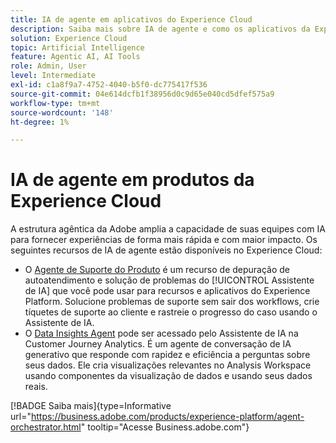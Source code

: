 ```yaml
---
title: IA de agente em aplicativos do Experience Cloud
description: Saiba mais sobre IA de agente e como os aplicativos da Experience Cloud usam a estrutura de agente da Adobe.
solution: Experience Cloud
topic: Artificial Intelligence
feature: Agentic AI, AI Tools
role: Admin, User
level: Intermediate
exl-id: c1a8f9a7-4752-4040-b5f0-dc775417f536
source-git-commit: 04e614dcfb1f38956d0c9d65e040cd5dfef575a9
workflow-type: tm+mt
source-wordcount: '148'
ht-degree: 1%

---
```


# IA de agente em produtos da Experience Cloud

A estrutura agêntica da Adobe amplia a capacidade de suas equipes com IA para fornecer experiências de forma mais rápida e com maior impacto. Os seguintes recursos de IA de agente estão disponíveis no Experience Cloud:

* O [Agente de Suporte do Produto](https://experienceleague.adobe.com/en/docs/experience-platform/ai-assistant/new-features/customer-support) é um recurso de depuração de autoatendimento e solução de problemas do [!UICONTROL Assistente de IA] que você pode usar para recursos e aplicativos do Experience Platform. Solucione problemas de suporte sem sair dos workflows, crie tíquetes de suporte ao cliente e rastreie o progresso do caso usando o Assistente de IA.
* O [Data Insights Agent](https://experienceleague.adobe.com/en/docs/analytics-platform/using/cja-overview/cja-b2c-overview/data-analysis-ai) pode ser acessado pelo Assistente de IA na Customer Journey Analytics. É um agente de conversação de IA generativo que responde com rapidez e eficiência a perguntas sobre seus dados. Ele cria visualizações relevantes no Analysis Workspace usando componentes da visualização de dados e usando seus dados reais.

[!BADGE Saiba mais]{type=Informative url="https://business.adobe.com/products/experience-platform/agent-orchestrator.html" tooltip="Acesse Business.adobe.com"}

